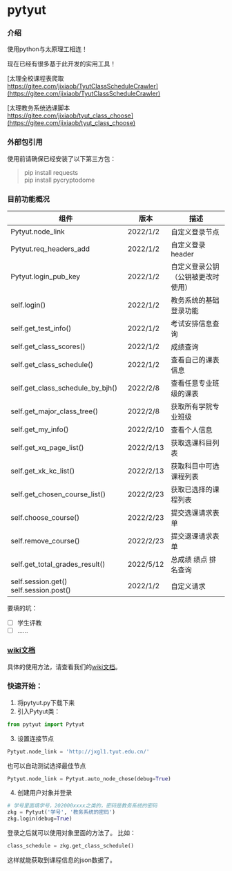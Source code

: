 # pytyut

### 介绍
使用python与太原理工相连！

现在已经有很多基于此开发的实用工具！

[太理全校课程表爬取<br>https://gitee.com/jixiaob/TyutClassScheduleCrawler](https://gitee.com/jixiaob/TyutClassScheduleCrawler)

[太理教务系统选课脚本<br>https://gitee.com/jixiaob/tyut_class_choose](https://gitee.com/jixiaob/tyut_class_choose)


### 外部包引用
使用前请确保已经安装了以下第三方包：
>pip install requests
><br>
> pip install pycryptodome

### 目前功能概况
| 组件                                     | 版本        | 描述                |
|----------------------------------------|-----------|-------------------|
| Pytyut.node_link                       | 2022/1/2  | 自定义登录节点           |
| Pytyut.req_headers_add                 | 2022/1/2  | 自定义登录header       |
| Pytyut.login_pub_key                   | 2022/1/2  | 自定义登录公钥（公钥被更改时使用） |
| self.login()                           | 2022/1/2  | 教务系统的基础登录功能       |
| self.get_test_info()                   | 2022/1/2  | 考试安排信息查询          |
| self.get_class_scores()                | 2022/1/2  | 成绩查询              |
| self.get_class_schedule()              | 2022/1/2  | 查看自己的课表信息         |
| self.get_class_schedule_by_bjh()       | 2022/2/8  | 查看任意专业班级的课表       |
| self.get_major_class_tree()            | 2022/2/8  | 获取所有学院专业班级        |
| self.get_my_info()                     | 2022/2/10 | 查看个人信息            |
| self.get_xq_page_list()                | 2022/2/13 | 获取选课科目列表          |
| self.get_xk_kc_list()                  | 2022/2/13 | 获取科目中可选课程列表       |
| self.get_chosen_course_list()          | 2022/2/23 | 获取已选择的课程列表        |
| self.choose_course()                   | 2022/2/23 | 提交选课请求表单          |
| self.remove_course()                   | 2022/2/23 | 提交退课请求表单          |
| self.get_total_grades_result()         | 2022/5/12 | 总成绩 绩点 排名查询       |
| self.session.get() self.session.post() | 2022/1/2  | 自定义请求             |

要填的坑：
- [ ] 学生评教
- [ ] ……

### [wiki文档](https://gitee.com/jixiaob/pytyut/wikis/%E5%BC%80%E5%A7%8B/%E7%AE%80%E4%BB%8B)
具体的使用方法，请查看我们的[wiki文档](https://gitee.com/jixiaob/pytyut/wikis/%E5%BC%80%E5%A7%8B/%E7%AE%80%E4%BB%8B)。

### 快速开始：
1. 将pytyut.py下载下来
2. 引入Pytyut类：
```python
from pytyut import Pytyut
```
3. 设置连接节点
```python
Pytyut.node_link = 'http://jxgl1.tyut.edu.cn/'
```
也可以自动测试选择最佳节点
```python
Pytyut.node_link = Pytyut.auto_node_chose(debug=True)
```
4. 创建用户对象并登录
```python
# 学号里面填学号，202000xxxx之类的，密码是教务系统的密码
zkg = Pytyut('学号', '教务系统的密码')
zkg.login(debug=True)
```
登录之后就可以使用对象里面的方法了。
比如：
```python
class_schedule = zkg.get_class_schedule()
```
这样就能获取到课程信息的json数据了。



